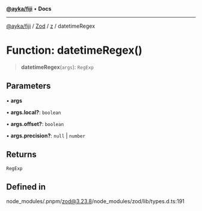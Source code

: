 [**@ayka/fiji**](../../../../../README.md) • **Docs**

***

[@ayka/fiji](../../../../../globals.md) / [Zod](../../../README.md) / [z](../README.md) / datetimeRegex

# Function: datetimeRegex()

> **datetimeRegex**(`args`): `RegExp`

## Parameters

• **args**

• **args.local?**: `boolean`

• **args.offset?**: `boolean`

• **args.precision?**: `null` \| `number`

## Returns

`RegExp`

## Defined in

node\_modules/.pnpm/zod@3.23.8/node\_modules/zod/lib/types.d.ts:191
